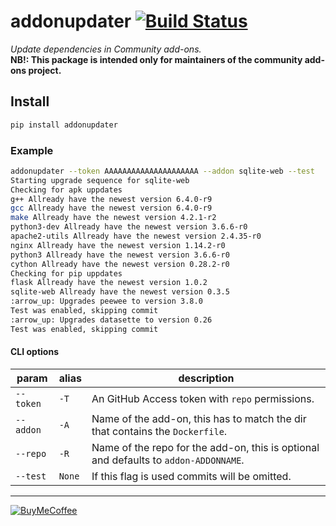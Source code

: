 # addonupdater [![Build Status](https://travis-ci.com/ludeeus/addonupdater.svg?branch=master)](https://travis-ci.com/ludeeus/addonupdater)

_Update dependencies in Community add-ons._  
**NB!: This package is intended only for maintainers of the community add-ons project.**

## Install

```bash
pip install addonupdater
```

### Example

```bash
addonupdater --token AAAAAAAAAAAAAAAAAAAAA --addon sqlite-web --test
Starting upgrade sequence for sqlite-web
Checking for apk uppdates
g++ Allready have the newest version 6.4.0-r9
gcc Allready have the newest version 6.4.0-r9
make Allready have the newest version 4.2.1-r2
python3-dev Allready have the newest version 3.6.6-r0
apache2-utils Allready have the newest version 2.4.35-r0
nginx Allready have the newest version 1.14.2-r0
python3 Allready have the newest version 3.6.6-r0
cython Allready have the newest version 0.28.2-r0
Checking for pip uppdates
flask Allready have the newest version 1.0.2
sqlite-web Allready have the newest version 0.3.5
:arrow_up: Upgrades peewee to version 3.8.0
Test was enabled, skipping commit
:arrow_up: Upgrades datasette to version 0.26
Test was enabled, skipping commit
```

#### CLI options

param | alias | description
-- | -- | --
`--token` | `-T` | An GitHub Access token with `repo` permissions.
`--addon` | `-A` | Name of the add-on, this has to match the dir that contains the `Dockerfile`.
`--repo` | `-R` | Name of the repo for the add-on, this is optional and defaults to `addon-ADDONNAME`.
`--test` | `None` | If this flag is used commits will be omitted.

***

[![BuyMeCoffee](https://camo.githubusercontent.com/cd005dca0ef55d7725912ec03a936d3a7c8de5b5/68747470733a2f2f696d672e736869656c64732e696f2f62616467652f6275792532306d6525323061253230636f666665652d646f6e6174652d79656c6c6f772e737667)](https://www.buymeacoffee.com/ludeeus)
